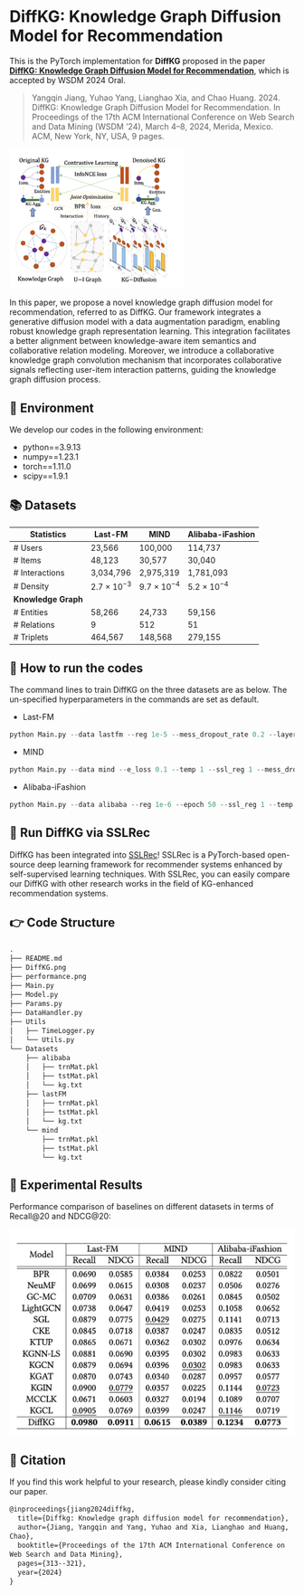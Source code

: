# DiffKG: Knowledge Graph Diffusion Model for Recommendation

This is the PyTorch implementation for **DiffKG** proposed in the paper [**DiffKG: Knowledge Graph Diffusion Model for Recommendation**](https://arxiv.org/pdf/2312.16890.pdf), which is accepted by WSDM 2024 Oral. 

> Yangqin Jiang, Yuhao Yang, Lianghao Xia, and Chao Huang. 2024. DiffKG: Knowledge Graph Diffusion Model for Recommendation. In Proceedings of the 17th ACM International Conference on Web Search and Data Mining (WSDM ’24), March 4–8, 2024, Merida, Mexico. ACM, New York, NY, USA, 9 pages.

<img src="./DiffKG.png" style="zoom:30%;" />

In this paper, we propose a novel knowledge graph diffusion model for recommendation, referred to as DiffKG. Our framework integrates a generative diffusion model with a data augmentation paradigm, enabling robust knowledge graph representation learning. This integration facilitates a better alignment between knowledge-aware item semantics and collaborative relation modeling. Moreover, we introduce a collaborative knowledge graph convolution mechanism that incorporates collaborative signals reflecting user-item interaction patterns, guiding the knowledge graph diffusion process.

## 📝 Environment

We develop our codes in the following environment:

- python==3.9.13
- numpy==1.23.1
- torch==1.11.0
- scipy==1.9.1

## 📚 Datasets

| Statistics          | Last-FM         | MIND            | Alibaba-iFashion |
| ------------------- | --------------- | --------------- | ---------------- |
| # Users             | 23,566          | 100,000         | 114,737          |
| # Items             | 48,123          | 30,577          | 30,040           |
| # Interactions      | 3,034,796       | 2,975,319       | 1,781,093        |
| # Density           | 2.7 × $10^{-3}$ | 9.7 × $10^{-4}$ | 5.2 × $10^{-4}$  |
| **Knowledge Graph** |                 |                 |                  |
| # Entities          | 58,266          | 24,733          | 59,156           |
| # Relations         | 9               | 512             | 51               |
| # Triplets          | 464,567         | 148,568         | 279,155          |

## 🚀 How to run the codes

The command lines to train DiffKG on the three datasets are as below. The un-specified hyperparameters in the commands are set as default.

- Last-FM

```python
python Main.py --data lastfm --reg 1e-5 --mess_dropout_rate 0.2 --layer_num_kg 2 --res_lambda 0 --triplet_num -1 --cl_pattern 1 --keepRate 0.1 --e_loss 0.01
```

- MIND

```python
python Main.py --data mind --e_loss 0.1 --temp 1 --ssl_reg 1 --mess_dropout_rate 0.2 --res_lambda 1
```

- Alibaba-iFashion

```python
python Main.py --data alibaba --reg 1e-6 --epoch 50 --ssl_reg 1 --temp 1
```

## 🚀 Run DiffKG via SSLRec

DiffKG has been integrated into [SSLRec](https://github.com/HKUDS/SSLRec)! SSLRec is a PyTorch-based open-source deep learning framework for recommender systems enhanced by self-supervised learning techniques. With SSLRec, you can easily compare our DiffKG with other research works in the field of KG-enhanced recommendation systems.

## 👉 Code Structure

```
.
├── README.md
├── DiffKG.png
├── performance.png
├── Main.py
├── Model.py
├── Params.py
├── DataHandler.py
├── Utils
│   ├── TimeLogger.py
│   └── Utils.py
└── Datasets
    ├── alibaba
    │   ├── trnMat.pkl
    │   ├── tstMat.pkl
    │   └── kg.txt
    ├── lastFM
    │   ├── trnMat.pkl
    │   ├── tstMat.pkl
    │   └── kg.txt
    └── mind
        ├── trnMat.pkl
        ├── tstMat.pkl
        └── kg.txt
```

## 🎯 Experimental Results

Performance comparison of baselines on different datasets in terms of Recall@20 and NDCG@20:

![](./performance.png)

## 🌟 Citation

If you find this work helpful to your research, please kindly consider citing our paper.

```
@inproceedings{jiang2024diffkg,
  title={Diffkg: Knowledge graph diffusion model for recommendation},
  author={Jiang, Yangqin and Yang, Yuhao and Xia, Lianghao and Huang, Chao},
  booktitle={Proceedings of the 17th ACM International Conference on Web Search and Data Mining},
  pages={313--321},
  year={2024}
}
```

